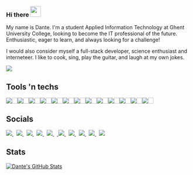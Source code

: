 ### Hi there <img src="https://github.com/TheDudeThatCode/TheDudeThatCode/blob/master/Assets/Hi.gif" width="29px"> 

My name is Dante. I'm a student Applied Information Technology at Ghent University College, looking to become the IT professional of the future. 
Enthusiastic, eager to learn, and always looking for a challenge!

I would also consider myself a full-stack developer, science enthusiast and interneteer. I like to cook, sing, play the guitar, and laugh at my own jokes.

[![](https://img.shields.io/website?color=e4740c&style=flat-square&up_message=deruwe.me&url=https%3A%2F%2Fderuwe.me)](https://deruwe.me)

## Tools 'n techs

<div style="display:flex; flex-direction: row">
    <img src="https://api.iconify.design/teenyicons:c-sharp-solid.svg?height=30&color=%23313131">
    <img width="15"/>
    <img src="https://api.iconify.design/cib:dot-net.svg?height=30&color=%23313131">
    <img width="15"/>
    <img src="https://api.iconify.design/cib:java.svg?height=30&color=%23313131">
    <img width="15"/>
    <img src="https://api.iconify.design/cib:python.svg?height=25&color=%23313131">
    <img width="15"/>
    <img src="https://api.iconify.design/cib:js.svg?height=25&color=%23313131">
    <img width="15"/>
    <img src="https://api.iconify.design/cib:typescript.svg?height=25&color=%23313131">
    <img width="15"/>
    <img src="https://api.iconify.design/cib:kotlin.svg?height=25&color=%23313131">
    <img width="15"/>
    <img src="https://api.iconify.design/la:angular.svg?height=30&color=%23313131">
    <img width="15"/>
    <img src="https://api.iconify.design/cib:html5.svg?height=25&color=%23313131">
    <img width="15"/>
    <img src="https://api.iconify.design/cib:css3-shiled.svg?height=30&color=%23313131">
    <img width="15"/>
    <img src="https://api.iconify.design/cib:sass-alt.svg?height=30&color=%23313131">
    <img width="15"/>
    <img src="https://api.iconify.design/carbon:sql.svg?height=30&color=%23313131">
    <img width="15"/>
    <img src="https://api.iconify.design/fe:git.svg?height=30&color=%23313131">
    <img width="15"/>
</div>

## Socials
[![](https://api.iconify.design/fa-brands:linkedin.svg?height=30&color=%23313131) ](https://linkedin.com/in/DanteDeRuwe)&nbsp;&nbsp;[![](https://api.iconify.design/fa-brands:github.svg?height=30&color=%23313131) ](https://github.com/DanteDeRuwe)&nbsp;&nbsp;[![](https://api.iconify.design/fa-brands:stack-overflow.svg?height=30&color=%23313131) ](https://stackoverflow.com/users/12641623/dante)&nbsp;&nbsp;[![](https://api.iconify.design/fa-brands:hackerrank.svg?height=30&color=%23313131) ](https://hackerrank.com/DanteDeRuwe)&nbsp;&nbsp;[![](https://api.iconify.design/fa-brands:twitter.svg?height=30&color=%23313131) ](https://twitter.com/DanteDeRuwe)&nbsp;&nbsp;[ ![](https://api.iconify.design/fa-brands:facebook-messenger.svg?height=30&color=%23313131) ](https://m.me/DanteDeRuwe)&nbsp;&nbsp;[![](https://api.iconify.design/fa-brands:facebook.svg?height=30&color=%23313131) ](https://facebook.com/DanteDeRuwe)&nbsp;&nbsp;[![](https://api.iconify.design/fa-brands:instagram.svg?height=30&color=%23313131) ](https://instagram.com/DanteDeRuwe)&nbsp;&nbsp;[![](https://api.iconify.design/fa-brands:youtube.svg?height=30&color=%23313131) ](https://youtube.com/dantederuwe)&nbsp;&nbsp;[![](https://api.iconify.design/fa-brands:spotify.svg?height=30&color=%23313131)](https://open.spotify.com/user/1110047932)


## Stats
<a href="https://github.com/DanteDeRuwe">
  <img align="center" src="https://github-readme-stats.vercel.app/api?username=DanteDeRuwe&show_icons=true&line_height=27&count_private=true&title_color=e4740c&text_color=c9cacc&icon_color=e4740c&bg_color=1d1f21" alt="Dante's GitHub Stats" />
</a>

 
